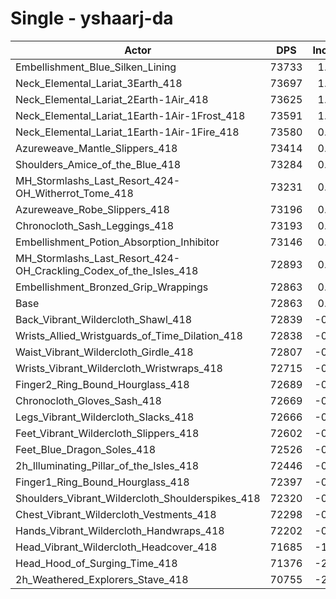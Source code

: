 # Single - yshaarj-da
| Actor | DPS | Increase |
|---|:---:|:---:|
|Embellishment_Blue_Silken_Lining|73733|1.19%|
|Neck_Elemental_Lariat_3Earth_418|73697|1.15%|
|Neck_Elemental_Lariat_2Earth-1Air_418|73625|1.05%|
|Neck_Elemental_Lariat_1Earth-1Air-1Frost_418|73591|1.00%|
|Neck_Elemental_Lariat_1Earth-1Air-1Fire_418|73580|0.98%|
|Azureweave_Mantle_Slippers_418|73414|0.76%|
|Shoulders_Amice_of_the_Blue_418|73284|0.58%|
|MH_Stormlashs_Last_Resort_424-OH_Witherrot_Tome_418|73231|0.51%|
|Azureweave_Robe_Slippers_418|73196|0.46%|
|Chronocloth_Sash_Leggings_418|73193|0.45%|
|Embellishment_Potion_Absorption_Inhibitor|73146|0.39%|
|MH_Stormlashs_Last_Resort_424-OH_Crackling_Codex_of_the_Isles_418|72893|0.04%|
|Embellishment_Bronzed_Grip_Wrappings|72863|0.00%|
|Base|72863|0.00%|
|Back_Vibrant_Wildercloth_Shawl_418|72839|-0.03%|
|Wrists_Allied_Wristguards_of_Time_Dilation_418|72838|-0.03%|
|Waist_Vibrant_Wildercloth_Girdle_418|72807|-0.08%|
|Wrists_Vibrant_Wildercloth_Wristwraps_418|72715|-0.20%|
|Finger2_Ring_Bound_Hourglass_418|72689|-0.24%|
|Chronocloth_Gloves_Sash_418|72669|-0.27%|
|Legs_Vibrant_Wildercloth_Slacks_418|72666|-0.27%|
|Feet_Vibrant_Wildercloth_Slippers_418|72602|-0.36%|
|Feet_Blue_Dragon_Soles_418|72526|-0.46%|
|2h_Illuminating_Pillar_of_the_Isles_418|72446|-0.57%|
|Finger1_Ring_Bound_Hourglass_418|72397|-0.64%|
|Shoulders_Vibrant_Wildercloth_Shoulderspikes_418|72320|-0.74%|
|Chest_Vibrant_Wildercloth_Vestments_418|72298|-0.77%|
|Hands_Vibrant_Wildercloth_Handwraps_418|72202|-0.91%|
|Head_Vibrant_Wildercloth_Headcover_418|71685|-1.62%|
|Head_Hood_of_Surging_Time_418|71376|-2.04%|
|2h_Weathered_Explorers_Stave_418|70755|-2.89%|
